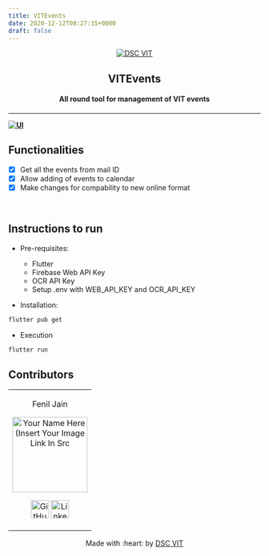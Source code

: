 ```yaml
---
title: VITEvents
date: 2020-12-12T08:27:15+0000
draft: false
---
```

<p align="center">
<a href="https://dscvit.com">
	<img src="https://user-images.githubusercontent.com/30529572/92081025-fabe6f00-edb1-11ea-9169-4a8a61a5dd45.png" alt="DSC VIT"/>
</a>
	<h2 align="center"> VITEvents </h2>
	<h4 align="center"> All round tool for management of VIT events <h4>
</p>

---
  [![UI ](https://img.shields.io/badge/User%20Interface-Link%20to%20UI-orange?style=flat-square&logo=appveyor)](https://play.google.com/store/apps/details?id=com.dscvit.vitevents)


## Functionalities
- [X]  Get all the events from mail ID
- [X]  Allow adding of events to calendar
- [X]  Make changes for compability to new online format

<br>


## Instructions to run

* Pre-requisites:
	- Flutter
	- Firebase Web API Key
	- OCR API Key
	- Setup .env with WEB_API_KEY and OCR_API_KEY

* Installation:
```bash
flutter pub get
```

* Execution

```bash
flutter run
```

## Contributors

<table>
<tr align="center">


<td>

Fenil Jain

<p align="center">
<img src = "https://avatars2.githubusercontent.com/u/49019259?s=460&u=231aa9f5647e68a27939c49eb7e56cfc6412db3b&v=4" width="150" height="150" alt="Your Name Here (Insert Your Image Link In Src">
</p>
<p align="center">
<a href = "https://github.com/feniljain"><img src = "http://www.iconninja.com/files/241/825/211/round-collaboration-social-github-code-circle-network-icon.svg" width="36" height = "36" alt="GitHub"/></a>
<a href = "https://www.linkedin.com/in/fenil-jain-b3711117b">
<img src = "http://www.iconninja.com/files/863/607/751/network-linkedin-social-connection-circular-circle-media-icon.svg" width="36" height="36" alt="LinkedIn"/>
</a>
</p>
</td>

</tr>
  </table>

<p align="center">
	Made with :heart: by <a href="https://dscvit.com">DSC VIT</a>
</p>

